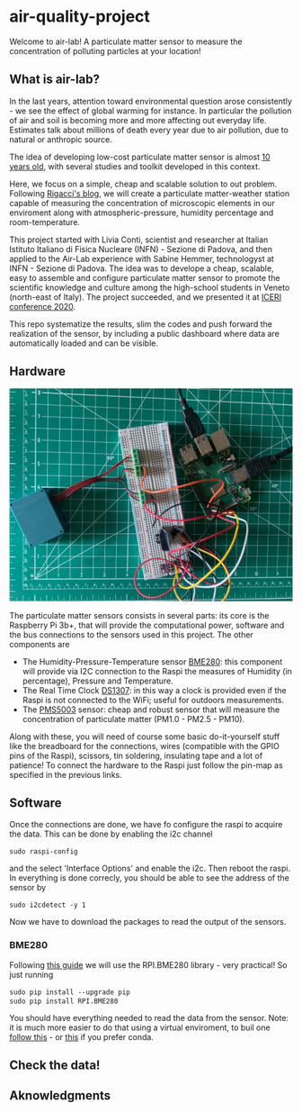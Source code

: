# air-quality-project

Welcome to air-lab! A particulate matter sensor to measure the concentration of polluting particles at your location!

## What is air-lab? 

In the last years, attention toward environmental question arose consistently - we see the effect of global warming for instance. In particular
the pollution of air and soil is becoming more and more affecting out everyday life. Estimates talk about millions of death every year due to air pollution, due to 
natural or anthropic source. 

The idea of developing low-cost particulate matter sensor is almost [10 years old](https://amt.copernicus.org/preprints/amt-2015-331/amt-2015-331.pdf), with several 
studies and toolkit developed in this context. 

Here, we focus on a simple, cheap and scalable solution to out problem. Following [Rigacci's blog](https://www.rigacci.org/wiki/doku.php/doc/appunti/hardware/raspberrypi_air), we will create a particulate matter-weather station capable of measuring the concentration
of microscopic elements in our enviroment along with atmospheric-pressure, humidity percentage and room-temperature. 

This project started with Livia Conti, scientist and researcher at Italian Istituto Italiano di Fisica Nucleare (INFN) - Sezione di Padova, and then applied to the Air-Lab experience with Sabine Hemmer, technologyst at INFN - Sezione di Padova. The idea was to develope a cheap, scalable, easy to assemble and configure particulate matter sensor to promote the scientific knowledge and culture among the high-school students in Veneto (north-east of Italy). The project succeeded, and we presented it at [ICERI conference 2020](http://dx.doi.org/10.21125/iceri.2022.0794). 

This repo systematize the results, slim the codes and push forward the realization of the sensor, by including a public dashboard where data are automatically loaded and can be visible. 

## Hardware

![alt text](https://github.com/ml150914/air-quality-project/blob/main/img/hardware/Full.jpeg?raw=true)

The particulate matter sensors consists in several parts: its core is the Raspberry Pi 3b+, that will provide the computational power, software and the bus 
connections to the sensors used in this project. The other components are 

- The Humidity-Pressure-Temperature sensor [BME280](https://www.az-delivery.de/en/products/gy-bme280): this component will provide via I2C connection to the Raspi the measures of Humidity (in percentage), Pressure and Temperature. 
- The Real Time Clock [DS1307](https://www.adafruit.com/product/3296?srsltid=AfmBOoqToZsj_g6XT4jFUPPgfDiY9sam4DGW6y4Wb-nZz4YL4SSkPlxn): in this way a clock is provided even if the Raspi is not connected to the WiFi; useful for outdoors measurements.
- The [PMS5003](https://www.aqmd.gov/docs/default-source/aq-spec/resources-page/plantower-pms5003-manual_v2-3.pdf) sensor: cheap and robust sensor that will measure the concentration of particulate matter (PM1.0 - PM2.5 - PM10).

Along with these, you will need of course some basic do-it-yourself stuff like the breadboard for the connections, wires (compatible with the GPIO pins of the Raspi), scissors, tin soldering, insulating tape and a lot of patience! To connect the hardware to the Raspi just follow the pin-map as specified in the previous links. 

## Software 

Once the connections are done, we have fo configure the raspi to acquire the data. This can be done by enabling the i2c channel

```
sudo raspi-config
```
and the select 'Interface Options' and enable the i2c. Then reboot the raspi. In everything is done correcly, you should be able to see the address of the sensor by 

```
sudo i2cdetect -y 1
```

Now we have to download the packages to read the output of the sensors.

### BME280

Following [this guide](https://randomnerdtutorials.com/raspberry-pi-bme280-python/) we will use the RPI.BME280 library - very practical! So just running

```
sudo pip install --upgrade pip
sudo pip install RPI.BME280
```

You should have everything needed to read the data from the sensor. Note: it is much more easier to do that using a virtual enviroment, to buil one [follow this](https://docs.python.org/3/library/venv.html) - or [this](https://docs.conda.io/projects/conda/en/stable/user-guide/getting-started.html) if you prefer conda.



## Check the data!

## Aknowledgments 

